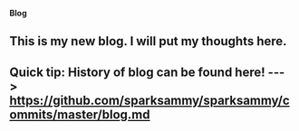 **Blog**

This is my new blog. I will put my thoughts here.
--
Quick tip: History of blog can be found here! ---> https://github.com/sparksammy/sparksammy/commits/master/blog.md
--
